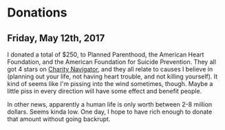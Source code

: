 # Donations

## Friday, May 12th, 2017

I donated a total of $250, to Planned Parenthood, the American Heart Foundation, and the American Foundation for Suicide Prevention. They all got 4 stars on [Charity Navigator](https://www.charitynavigator.org/), and they all relate to causes I believe in (planning out your life, not having heart trouble, and not killing yourself). It kind of seems like I'm pissing into the wind sometimes, though. Maybe a little piss in every direction will have some effect and benefit people.

In other news, apparently a human life is only worth between 2-8 million dollars. Seems kinda low. One day, I hope to have rich enough to donate that amount without going backrupt.

